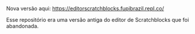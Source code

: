 Nova versão aqui: https://editorscratchblocks.fupibrazil.repl.co/

Esse repositório era uma versão antiga do editor de Scratchblocks que foi abandonada.
